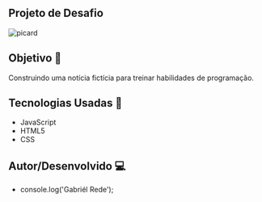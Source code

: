 ## Projeto de Desafio

![picard](https://github.com/gabrielrede/desafio-jean-luc-picard/assets/50504781/f90263bf-f364-47d0-9aca-791b45369162)

## Objetivo 🎯

Construindo uma notícia fictícia para treinar habilidades de programação.

## Tecnologias Usadas 🤖

- JavaScript
- HTML5
- CSS

## Autor/Desenvolvido 💻

- console.log('Gabriél Rede');
